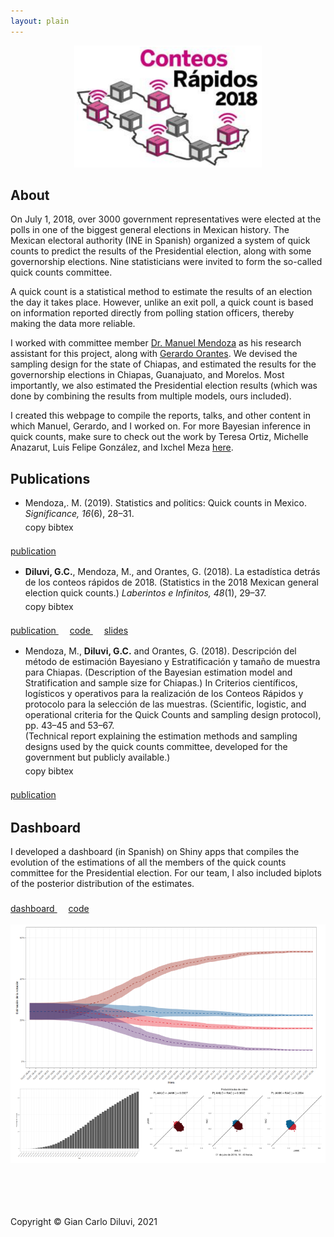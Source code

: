 ```yaml
---
layout: plain
---
```


<p align="center">
  <img src="/images/quickcounts.png" width="300px"/>
</p>


## About

On July 1, 2018, over 3000 government representatives were elected at the polls
in one of the biggest general elections in Mexican history.
The Mexican electoral authority (INE in Spanish) organized a system of
quick counts to predict the results of the Presidential election,
along with some governorship elections.
Nine statisticians were invited to form the so-called quick counts committee.



A quick count is a statistical method to estimate the results of an election
the day it takes place.
However, unlike an exit poll, a quick count is based on information
reported directly from polling station officers,
thereby making the data more reliable.


I worked with committee member
[Dr. Manuel Mendoza](https://facultad.itam.mx/en/facultad/15063-manuel-mendoza-ramirez)
as his research assistant for this project, along with
[Gerardo Orantes](https://education.rstudio.com/trainers/people/orantes_jordan+gerardo/).
We devised the sampling design for the state of Chiapas,
and estimated the results for the governorship elections in
Chiapas, Guanajuato, and Morelos.
Most importantly, we also estimated the Presidential election results
(which was done by combining the results from multiple models, ours included).



I created this webpage to compile the reports, talks, and other content in which
Manuel, Gerardo, and I worked on.
For more Bayesian inference in quick counts,
make sure to check out the work by Teresa Ortiz,
Michelle Anazarut, Luis Felipe González, and Ixchel Meza
[here](https://tereom.netlify.app/talk/2021-foro-ame/).


## Publications


- Mendoza,. M. (2019). Statistics and politics: Quick counts in Mexico.
*Significance, 16*(6), 28&ndash;31. \
<a onclick="setClipboard('
@article{mendoza2019,
  title={Statistics and politics: Quick counts in Mexico},
  author={Manuel Mendoza},
  journal={Significance},
  volume={16},
  number={6},
  pages={28--31},
  year={2019}
}
   ')">
 <i class="fas fa-copy" style="font-size:20px"></i> copy bibtex
</a> &emsp;
<a href="https://rss.onlinelibrary.wiley.com/doi/full/10.1111/j.1740-9713.2019.01338.x">
  <i class="fas fa-external-link-alt" style="font-size:20px"></i> publication
</a>

- **Diluvi, G.C.**, Mendoza, M., and Orantes, G. (2018).
La estadística detrás de los conteos rápidos de 2018.
(Statistics in the 2018 Mexican general election quick counts.)
*Laberintos e Infinitos, 48*(1), 29&ndash;37. \
<a onclick="setClipboard('
  @article{diluvi2018,
    author = {Gian Carlo Diluvi and Manuel Mendoza and Gerardo Orantes},
    title = {La estadística detrás de los conteos rápidos de 2018.},
    journal = {Laberintos e Infinitos},
    volume = {48},
    number = {1},
    pages = {29--37},
    year = {2018}
  }
   ')">
 <i class="fas fa-copy" style="font-size:20px"></i> copy bibtex
</a> &emsp;
<a href="http://laberintos.itam.mx/archivo/numero-48/">
  <i class="fas fa-external-link-alt" style="font-size:20px"></i> publication
</a> &emsp;
<a href="https://github.com/GiankDiluvi/Mexico2018Elections_QuickCounts">
  <i class="fab fa-github" style="font-size:20px"></i> code
</a> &emsp;
<a href="https://docs.google.com/presentation/d/1cxCtWRhy2FqJQgSE2inpa8s3rbYSWydorpuJh39T2lk/edit?usp=sharing">
  <i class="fas fa-desktop" style="font-size:20px"></i> slides
</a>


- Mendoza, M., **Diluvi, G.C.** and Orantes, G. (2018).
 Descripción del método de estimación Bayesiano y Estratificación
 y tamaño de muestra para Chiapas.
(Description of the Bayesian estimation model and Stratification and
sample size for Chiapas.)
In Criterios científicos, logísticos y operativos para la realización
de los Conteos Rápidos y protocolo para la selección de las muestras.
(Scientific, logistic, and operational criteria for the Quick Counts and
sampling design protocol),
pp. 43&ndash;45 and 53&ndash;67. \
(Technical report explaining the estimation methods and sampling designs
used by the quick counts committee, developed for the
government but publicly available.) \
<a onclick="setClipboard('
  @incollection{mendoza2018,
    author = {Manuel Mendoza and Gian Carlo Diluvi and Gerardo Orantes},
    title = {Descripción del método de estimación Bayesiano y Estratificación
    y tamaño de muestra para Chiapas},
    booktitle = {Criterios científicos, logísticos y operativos para la realización
    de los Conteos Rápidos y protocolo para la selección de las muestras},
    publisher = {Insituto Nacional Electoral},
    pages = {43--45, 53--67},
    year = {2018}
  }
   ')">
 <i class="fas fa-copy" style="font-size:20px"></i> copy bibtex
</a> &emsp;
<a href="https://repositoriodocumental.ine.mx/xmlui/bitstream/handle/123456789/96237/CGor201805-28-ap-27-a1.pdf">
  <i class="fas fa-external-link-alt" style="font-size:20px"></i> publication
</a>




## Dashboard


I developed a dashboard (in Spanish) on Shiny apps that compiles the evolution
of the estimations of all the members of the quick counts committee for the
Presidential election.
For our team, I also included biplots of the posterior distribution of the estimates.



<a href="https://giankdiluvi.shinyapps.io/quickcountmx_dashboard/" >
  <i class="fas fa-chart-bar" style="font-size:20px"></i> dashboard
</a> &emsp;
<a href="https://github.com/GiankDiluvi/quickcountmx_dashboard" >
  <i class="fab fa-github" style="font-size:24px"></i> code
</a>


<p align="center">
  <img src="/images/quickcount_dashboard_logo.png" width="800px"/>
</p>


<br>
<br>
<br>
<br>
Copyright © Gian Carlo Diluvi, 2021
